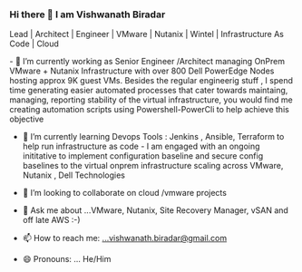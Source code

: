 ### Hi there 👋 I am Vishwanath Biradar
Lead | Architect | Engineer | VMware | Nutanix | Wintel | Infrastructure As Code | Cloud 

<div>
 <p>
- 🔭 I’m currently working as Senior Engineer /Architect managing OnPrem VMware + Nutanix  Infrastructure with over 800 Dell PowerEdge Nodes hosting approx 9K guest VMs. 
   Besides the regular engineerig stuff , I spend time generating easier automated processes that cater towards  maintaing, managing, reporting stability of the virtual infrastructure, you would find me creating automation scripts using Powershell-PowerCli to help achieve this objective
  
 - 🌱 I’m currently learning Devops Tools : Jenkins , Ansible, Terraform to help run  infrastructure as code - I am engaged with an ongoing inititative to implement configuration baseline and secure config baselines to the virtual onprem infrastructure scaling across VMware, Nutanix , Dell Technologies 
  
 - 👯 I’m looking to collaborate on cloud /vmware projects 
  
 - 💬 Ask me about ...VMware, Nutanix, Site Recovery Manager, vSAN and off late AWS :-) 
  
  - 📫 How to reach me: ...vishwanath.biradar@gmail.com

  - 😄 Pronouns: ... He/Him

</p>
</div>

